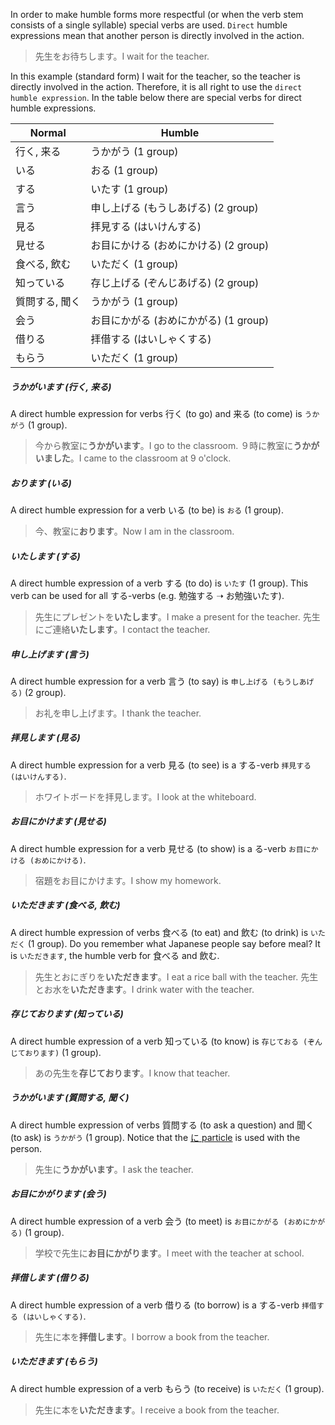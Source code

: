 In order to make humble forms more respectful (or when the verb stem consists of a single syllable) special verbs are used. `Direct` humble expressions mean that another person is directly involved in the action.

>先生をお待ちします。I wait for the teacher.

In this example (standard form) I wait for the teacher, so the teacher is directly involved in the action. Therefore, it is all right to use the `direct humble expression`.
In the table below there are special verbs for direct humble expressions.

|Normal|Humble|
|-|-|
|行く, 来る|うかがう (1 group)|
|いる|おる (1 group)|
|する|いたす (1 group)|
|言う|申し上げる (もうしあげる) (2 group)|
|見る|拝見する (はいけんする)|
|見せる|お目にかける (おめにかける) (2 group)|
|食べる, 飲む|いただく (1 group)|
|知っている|存じ上げる (ぞんじあげる) (2 group)|
|質問する, 聞く|うかがう (1 group)|
|会う|お目にかがる (おめにかがる) (1 group)|
|借りる|拝借する (はいしゃくする)|
|もらう|いただく (1 group)|

##### うかがいます (行く, 来る)
A direct humble expression for verbs 行く (to go) and 来る (to come) is `うかがう` (1 group).

>今から教室に**うかがいます**。I go to the classroom.
>９時に教室に**うかがいました**。I came to the classroom at 9 o'clock.

##### おります (いる)
A direct humble expression for a verb いる (to be) is `おる` (1 group).

>今、教室に**おります**。Now I am in the classroom.

##### いたします (する)
A direct humble expression of a verb する (to do) is `いたす` (1 group). This verb can be used for all する-verbs (e.g. 勉強する ➝ お勉強いたす).

>先生にプレゼントを**いたします**。I make a present for the teacher.
>先生にご連絡**いたします**。I contact the teacher.

##### 申し上げます (言う)
A direct humble expression for a verb 言う (to say) is `申し上げる (もうしあげる)` (2 group).

>お礼を申し上げます。I thank the teacher.

##### 拝見します (見る)
A direct humble expression for a verb 見る (to see) is a する-verb `拝見する (はいけんする)`.

>ホワイトボードを拝見します。I look at the whiteboard.

##### お目にかけます (見せる)
A direct humble expression for a verb 見せる (to show) is a る-verb `お目にかける (おめにかける)`.

>宿題をお目にかけます。I show my homework.

##### いただきます (食べる, 飲む)
A direct humble expression of verbs 食べる (to eat) and 飲む (to drink) is `いただく` (1 group). Do you remember what Japanese people say before meal? It is `いただきます`, the humble verb for 食べる and 飲む.

>先生とおにぎりを**いただきます**。I eat a rice ball with the teacher.
>先生とお水を**いただきます**。I drink water with the teacher.

##### 存じております (知っている)
A direct humble expression of a verb 知っている (to know) is `存じておる (ぞんじております)` (1 group).

>あの先生を**存じております**。I know that teacher.

##### うかがいます (質問する, 聞く)
A direct humble expression of verbs 質問する (to ask a question) and 聞く (to ask) is `うかがう` (1 group). Notice that the [に particle](175) is used with the person.

>先生に**うかがいます**。I ask the teacher.

##### お目にかがります (会う)
A direct humble expression of a verb 会う (to meet) is `お目にかがる (おめにかがる)` (1 group).

>学校で先生に**お目にかがります**。I meet with the teacher at school.

##### 拝借します (借りる)
A direct humble expression of a verb 借りる (to borrow) is a する-verb `拝借する (はいしゃくする)`.

>先生に本を**拝借します**。I borrow a book from the teacher.

##### いただきます (もらう)
A direct humble expression of a verb もらう (to receive) is `いただく` (1 group).

>先生に本を**いただきます**。I receive a book from the teacher.